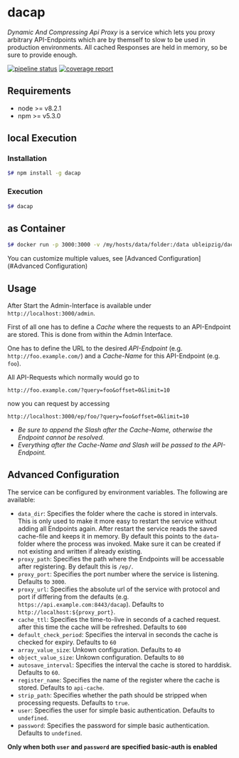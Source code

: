 # dacap

*Dynamic And Compressing Api Proxy* is a service which lets you proxy arbitrary API-Endpoints which are by themself to slow to be used in production environments. All cached Responses are held in memory, so be sure to provide enough.

[![pipeline status](https://git.sc.uni-leipzig.de/ubl/bdd_dev/dacap/badges/master/pipeline.svg)](https://git.sc.uni-leipzig.de/ubl/bdd_dev/dacap/commits/master)
[![coverage report](https://git.sc.uni-leipzig.de/ubl/bdd_dev/dacap/badges/master/coverage.svg)](https://git.sc.uni-leipzig.de/ubl/bdd_dev/dacap/commits/master)

## Requirements

* node >= v8.2.1
* npm >= v5.3.0

## local Execution

### Installation

```bash
$# npm install -g dacap
```
### Execution

``` bash
$# dacap
```

## as Container

```bash
$# docker run -p 3000:3000 -v /my/hosts/data/folder:/data ubleipzig/dacap
```

You can customize multiple values, see [Advanced Configuration](#Advanced Configuration)

## Usage

After Start the Admin-Interface is available under `http://localhost:3000/admin`.

First of all one has to define a *Cache* where the requests to an API-Endpoint are stored. This is done from within the Admin Interface.

One has to define the URL to the desired *API-Endpoint* (e.g. `http://foo.example.com/`) and a *Cache-Name* for this API-Endpoint (e.g. `foo`).

All API-Requests which normally would go to

`http://foo.example.com/?query=foo&offset=0&limit=10`

now you can request by accessing

`http://localhost:3000/ep/foo/?query=foo&offset=0&limit=10`

* *Be sure to append the Slash after the Cache-Name, otherwise the Endpoint cannot be resolved.*
* *Everything after the Cache-Name and Slash will be passed to the API-Endpoint.*

## Advanced Configuration

The service can be configured by environment variables. The following are available:

* `data_dir`: Specifies the folder where the cache is stored in intervals. This is only used to
 make it more easy to restart the service without adding all Endpoints again. After restart the
 service reads the saved cache-file and keeps it in memory.
 By default this points to the `data`-folder where the process was invoked. Make sure it can be created if not existing and written if already existing.
* `proxy_path`: Specifies the path where the Endpoints will be accessable after registering. By default this is `/ep/`.
* `proxy_port`: Specifies the port number where the service is listening. Defaults to `3000`.
* `proxy_url`: Specifies the absolute url of the service with protocol and port if differing from the defaults
(e.g. `https://api.example.com:8443/dacap`). Defaults to `http://localhost:${proxy_port}`.
* `cache_ttl`: Specifies the time-to-live in seconds of a cached request. after this time the cache will be refreshed. Defaults to `600`
* `default_check_period`: Specifies the interval in seconds the cache is checked for expiry. Defaults to `60`
* `array_value_size`: Unkown configuration. Defaults to `40`
* `object_value_size`: Unkown configuration. Defaults to `80`
* `autosave_interval`: Specifies the interval the cache is stored to harddisk. Defaults to `60`.
* `register_name`: Specifies the name of the register where the cache is stored. Defaults to `api-cache`.
* `strip_path`: Specifies whether the path should be stripped when processing requests. Defaults to `true`.
* `user`: Specifies the user for simple basic authentication. Defaults to `undefined`.
* `password`: Specifies the password for simple basic authentication. Defaults to `undefined`.

**Only when both `user` and `password` are specified basic-auth is enabled**